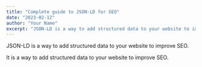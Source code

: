 ```yaml
---
title: "Complete guide to JSON-LD for SEO"
date: "2023-02-12"
author: "Your Name"
excerpt: "JSON-LD is a way to add structured data to your website to improve SEO"
---
```


JSON-LD is a way to add structured data to your website to improve SEO.

It is a way to add structured data to your website to improve SEO.
